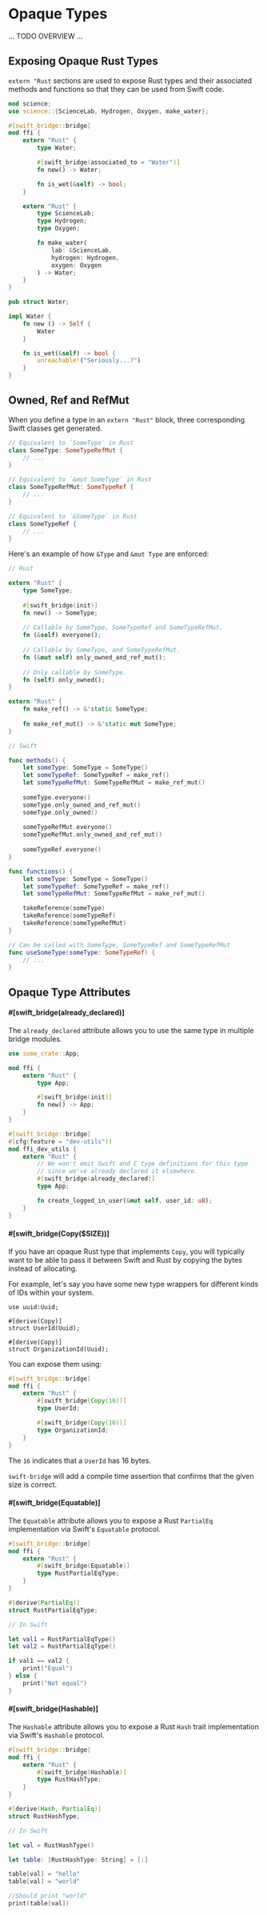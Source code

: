 # Opaque Types

... TODO OVERVIEW ...

## Exposing Opaque Rust Types

`extern "Rust` sections are used to expose Rust types and their associated methods and functions
so that they can be used from Swift code.

```rust
mod science;
use science::{ScienceLab, Hydrogen, Oxygen, make_water};

#[swift_bridge::bridge]
mod ffi {
	extern "Rust" {
	    type Water;

        #[swift_bridge(associated_to = "Water")]
	    fn new() -> Water;

	    fn is_wet(&self) -> bool;
	}

	extern "Rust" {
	    type ScienceLab;
	    type Hydrogen;
	    type Oxygen;

	    fn make_water(
	        lab: &ScienceLab,
	        hydrogen: Hydrogen,
	        oxygen: Oxygen
	    ) -> Water;
	}
}

pub struct Water;

impl Water {
	fn new () -> Self {
	    Water
	}

	fn is_wet(&self) -> bool {
	    unreachable!("Seriously...?")
	}
}
```


## Owned, Ref and RefMut

When you define a type in an `extern "Rust"` block, three corresponding Swift classes get generated.

```swift
// Equivalent to `SomeType` in Rust
class SomeType: SomeTypeRefMut {
    // ...
}

// Equivalent to `&mut SomeType` in Rust
class SomeTypeRefMut: SomeTypeRef {
    // ... 
}

// Equivalent to `&SomeType` in Rust
class SomeTypeRef {
    // ... 
}
```

Here's an example of how `&Type` and `&mut Type` are enforced:

```rust
// Rust

extern "Rust" {
    type SomeType;
    
    #[swift_bridge(init)]
    fn new() -> SomeType;
    
    // Callable by SomeType, SomeTypeRef and SomeTypeRefMut.
    fn (&self) everyone();
    
    // Callable by SomeType, and SomeTypeRefMut.
    fn (&mut self) only_owned_and_ref_mut();
    
    // Only callable by SomeType.
    fn (self) only_owned();
}

extern "Rust" {    
    fn make_ref() -> &'static SomeType;
    
    fn make_ref_mut() -> &'static mut SomeType;
}
```

```swift
// Swift

func methods() {
    let someType: SomeType = SomeType()
    let someTypeRef: SomeTypeRef = make_ref()
    let someTypeRefMut: SomeTypeRefMut = make_ref_mut()
    
    someType.everyone()
    someType.only_owned_and_ref_mut()
    someType.only_owned()
    
    someTypeRefMut.everyone()
    someTypeRefMut.only_owned_and_ref_mut()
    
    someTypeRef.everyone()
}

func functions() {
    let someType: SomeType = SomeType()
    let someTypeRef: SomeTypeRef = make_ref()
    let someTypeRefMut: SomeTypeRefMut = make_ref_mut()

    takeReference(someType)
    takeReference(someTypeRef)
    takeReference(someTypeRefMut)
}

// Can be called with SomeType, SomeTypeRef and SomeTypeRefMut
func useSomeType(someType: SomeTypeRef) {
    // ...
}
```


## Opaque Type Attributes

#### #[swift_bridge(already_declared)]

The `already_declared` attribute allows you to use the same type in multiple bridge modules.

```rust
use some_crate::App;

mod ffi {
	extern "Rust" {
	    type App;

        #[swift_bridge(init)]
	    fn new() -> App;
	}
}

#[swift_bridge::bridge]
#[cfg(feature = "dev-utils")]
mod ffi_dev_utils {
	extern "Rust" {
        // We won't emit Swift and C type definitions for this type
        // since we've already declared it elsewhere.
	    #[swift_bridge(already_declared)]
        type App;

        fn create_logged_in_user(&mut self, user_id: u8);
	}
}
```

#### #[swift_bridge(Copy($SIZE))]

If you have an opaque Rust type that implements `Copy`, you will typically want to be
able to pass it between Swift and Rust by copying the bytes instead of allocating.

For example, let's say you have some new type wrappers for different kinds of IDs
within your system.

```
use uuid:Uuid;

#[derive(Copy)]
struct UserId(Uuid);

#[derive(Copy)]
struct OrganizationId(Uuid);
```

You can expose them using:

```rust
#[swift_bridge::bridge]
mod ffi {
    extern "Rust" {
        #[swift_bridge(Copy(16))]
        type UserId;

        #[swift_bridge(Copy(16))]
        type OrganizationId;
    }
}
```

The `16` indicates that a `UserId` has 16 bytes.

`swift-bridge` will add a compile time assertion that confirms that the given size is correct.

#### #[swift_bridge(Equatable)]

The `Equatable` attribute allows you to expose a Rust `PartialEq` implementation via Swift's
`Equatable` protocol.

```rust
#[swift_bridge::bridge]
mod ffi {
    extern "Rust" {
        #[swift_bridge(Equatable)]
        type RustPartialEqType;
    }
}

#[derive(PartialEq)]
struct RustPartialEqType;

```

```swift
// In Swift

let val1 = RustPartialEqType()
let val2 = RustPartialEqType()

if val1 == val2 {
    print("Equal")
} else {
    print("Not equal")
}
```

#### #[swift_bridge(Hashable)]

The `Hashable` attribute allows you to expose a Rust `Hash` trait implementation via Swift's
`Hashable` protocol.

```rust
#[swift_bridge::bridge]
mod ffi {
    extern "Rust" {
        #[swift_bridge(Hashable)]
        type RustHashType;
    }
}

#[derive(Hash, PartialEq)]
struct RustHashType;
```

```swift
// In Swift

let val = RustHashType()

let table: [RustHashType: String] = [:]

table[val] = "hello"
table[val] = "world"

//Should print "world"
print(table[val])
```